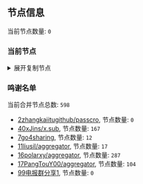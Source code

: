 
## 节点信息
当前节点数量: `0`
### 当前节点
<details>
  <summary>展开复制节点</summary>

    

</details>

### 鸣谢名单
当前合并节点总数: `598`
- [2zhangkaiitugithub/passcro](https://github.com/zhangkaiitugithub/passcro), 节点数量: `0`
- [40xJins/x.sub](https://github.com/0xJins/x.sub), 节点数量: `167`
- [7go4sharing](https://github.com/go4sharing), 节点数量: `12`
- [11liusil/aggregator](https://github.com/liusil/aggregator), 节点数量: `17`
- [16polarxy/aggregator](https://github.com/polarxy/aggregator), 节点数量: `287`
- [17PangTouY00/aggregator](https://github.com/PangTouY00/aggregator), 节点数量: `104`
- [99电报群分享1](https://github.com/cdddbc/getAirport), 节点数量: `0`


